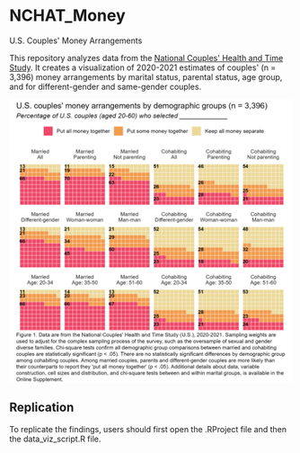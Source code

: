 # NCHAT_Money
U.S. Couples' Money Arrangements
  
This repository analyzes data from the [National Couples' Health and Time Study](https://www.icpsr.umich.edu/web/DSDR/studies/38417).
It creates a visualization of 2020-2021 estimates of couples' (n = 3,396) money arrangements 
by marital status, parental status, age group, and for different-gender and same-gender couples.  

![Figure of U.S. couples' money arrangements](https://github.com/jrpepin/NCHAT_Money/blob/master/waffle.png)

  
<p>  

## Replication
To replicate the findings, users should first open the .RProject file and then the data_viz_script.R file.
